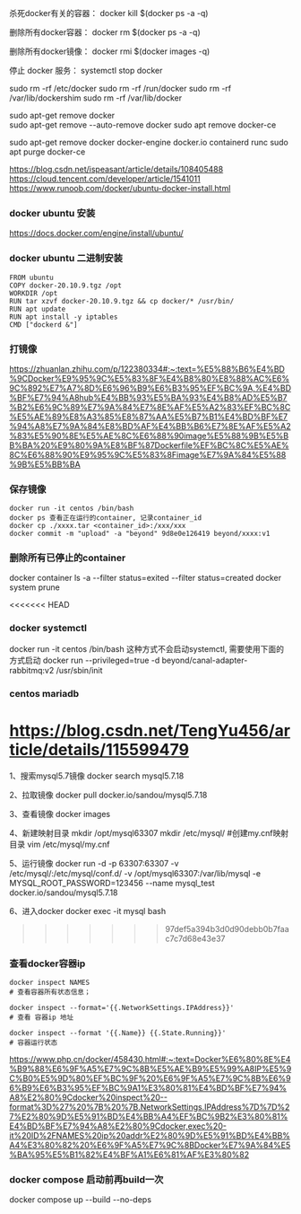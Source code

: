 

杀死docker有关的容器：
docker kill $(docker ps -a -q)

删除所有docker容器：
docker rm $(docker ps -a -q)

删除所有docker镜像：
docker rmi $(docker images -q)

停止 docker 服务：
systemctl stop docker

sudo rm -rf /etc/docker
sudo rm -rf /run/docker
sudo rm -rf /var/lib/dockershim
sudo rm -rf /var/lib/docker

sudo apt-get remove docker  
sudo apt-get remove --auto-remove docker
sudo apt remove docker-ce

sudo apt-get remove docker docker-engine docker.io containerd runc
sudo apt purge docker-ce

https://blog.csdn.net/ispeasant/article/details/108405488
https://cloud.tencent.com/developer/article/1541011
https://www.runoob.com/docker/ubuntu-docker-install.html



### docker ubuntu 安装
https://docs.docker.com/engine/install/ubuntu/

### docker ubuntu 二进制安装
```
FROM ubuntu
COPY docker-20.10.9.tgz /opt
WORKDIR /opt
RUN tar xzvf docker-20.10.9.tgz && cp docker/* /usr/bin/
RUN apt update
RUN apt install -y iptables
CMD ["dockerd &"]
```

### 打镜像
https://zhuanlan.zhihu.com/p/122380334#:~:text=%E5%88%B6%E4%BD%9CDocker%E9%95%9C%E5%83%8F%E4%B8%80%E8%88%AC%E6%9C%892%E7%A7%8D%E6%96%B9%E6%B3%95%EF%BC%9A,%E4%BD%BF%E7%94%A8hub%E4%BB%93%E5%BA%93%E4%B8%AD%E5%B7%B2%E6%9C%89%E7%9A%84%E7%8E%AF%E5%A2%83%EF%BC%8C%E5%AE%89%E8%A3%85%E8%87%AA%E5%B7%B1%E4%BD%BF%E7%94%A8%E7%9A%84%E8%BD%AF%E4%BB%B6%E7%8E%AF%E5%A2%83%E5%90%8E%E5%AE%8C%E6%88%90image%E5%88%9B%E5%BB%BA%20%E9%80%9A%E8%BF%87Dockerfile%EF%BC%8C%E5%AE%8C%E6%88%90%E9%95%9C%E5%83%8Fimage%E7%9A%84%E5%88%9B%E5%BB%BA




### 保存镜像
```
docker run -it centos /bin/bash
docker ps 查看正在运行的container, 记录container_id
docker cp ./xxxx.tar <container_id>:/xxx/xxx
docker commit -m "upload" -a "beyond" 9d8e0e126419 beyond/xxxx:v1
```



### 删除所有已停止的container
docker container ls -a --filter status=exited --filter status=created
docker system prune



<<<<<<< HEAD
### docker systemctl
docker run -it centos /bin/bash 这种方式不会启动systemctl, 需要使用下面的方式启动
docker run --privileged=true -d beyond/canal-adapter-rabbitmq:v2 /usr/sbin/init



### centos mariadb
https://blog.csdn.net/TengYu456/article/details/115599479
=======
1、搜索mysql5.7镜像
docker search mysql5.7.18

2、拉取镜像
docker pull docker.io/sandou/mysql5.7.18

3、查看镜像
docker images

4、新建映射目录
mkdir /opt/mysql63307
mkdir /etc/mysql/   #创建my.cnf映射目录
vim /etc/mysql/my.cnf

5、运行镜像
docker run -d -p 63307:63307 -v /etc/mysql/:/etc/mysql/conf.d/ -v /opt/mysql63307:/var/lib/mysql -e MYSQL_ROOT_PASSWORD=123456 --name mysql_test docker.io/sandou/mysql5.7.18

6、进入docker
docker exec -it mysql bash

>>>>>>> 97def5a394b3d0d90debb0b7faac7c7d68e43e37


### 查看docker容器ip
```
docker inspect NAMES 
# 查看容器所有状态信息；

docker inspect --format='{{.NetworkSettings.IPAddress}}'
# 查看 容器ip 地址

docker inspect --format '{{.Name}} {{.State.Running}}'
# 容器运行状态
```
https://www.php.cn/docker/458430.html#:~:text=Docker%E6%80%8E%E4%B9%88%E6%9F%A5%E7%9C%8B%E5%AE%B9%E5%99%A8IP%E5%9C%B0%E5%9D%80%EF%BC%9F%20%E6%9F%A5%E7%9C%8B%E6%96%B9%E6%B3%95%EF%BC%9A1%E3%80%81%E4%BD%BF%E7%94%A8%E2%80%9Cdocker%20inspect%20--format%3D%27%20%7B%20%7B.NetworkSettings.IPAddress%7D%7D%27%E2%80%9D%E5%91%BD%E4%BB%A4%EF%BC%9B2%E3%80%81%E4%BD%BF%E7%94%A8%E2%80%9Cdocker,exec%20-it%20ID%2FNAMES%20ip%20addr%E2%80%9D%E5%91%BD%E4%BB%A4%E3%80%82%20%E6%9F%A5%E7%9C%8BDocker%E7%9A%84%E5%BA%95%E5%B1%82%E4%BF%A1%E6%81%AF%E3%80%82


### docker compose 启动前再build一次
docker compose up --build --no-deps

